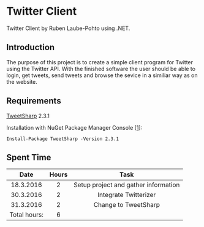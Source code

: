# Twitter Client

Twitter Client by Ruben Laube-Pohto using .NET.

## Introduction

The purpose of this project is to create a simple client program for Twitter using the Twitter API. With the finished software the user should be able to login, get tweets, send tweets and browse the sevice in a similiar way as on the website.

## Requirements

[TweetSharp](https://github.com/danielcrenna/tweetsharp) 2.3.1

Installation with NuGet Package Manager Console [[1]]:

	Install-Package TweetSharp -Version 2.3.1

## Spent Time

| Date | Hours | Task |
| :---: | :---: | :---: |
| 18.3.2016 | 2 | Setup project and gather information |
| 30.3.2016 | 2 | Integrate Twitterizer |
| 31.3.2016 | 2 | Change to TweetSharp |
| Total hours: | 6 |  |

[1]: https://www.nuget.org/packages/TweetSharp/